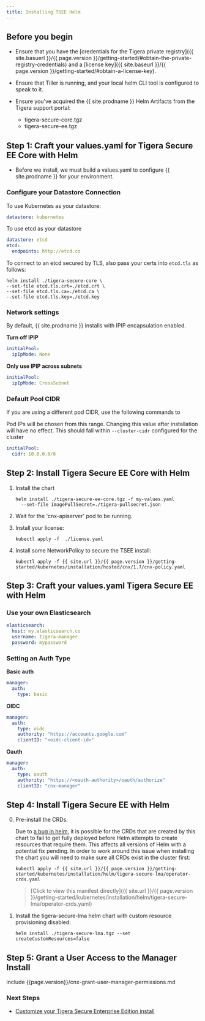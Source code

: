 ```yaml
---
title: Installing TSEE Helm
---
```


## Before you begin

- Ensure that you have the [credentials for the Tigera private registry]({{ site.basuerl }}/{{ page.version }}/getting-started/#obtain-the-private-registry-credentials)
  and a [license key]({{ site.baseurl }}/{{ page.version }}/getting-started/#obtain-a-license-key).

- Ensure that Tiller is running, and your local helm CLI tool is configured to speak to it.

- Ensure you've acquired the {{ site.prodname }} Helm Artifacts from the Tigera support portal:

  - tigera-secure-core.tgz
  - tigera-secure-ee.tgz

## Step 1: Craft your values.yaml for Tigera Secure EE Core with Helm

- Before we install, we must build a values.yaml to configure {{ site.prodname }} for your environment.

### Configure your Datastore Connection

To use Kubernetes as your datastore:

```yaml
datastore: kubernetes
```

To use etcd as your datastore

```yaml
datastore: etcd
etcd:
  endpoints: http://etcd.co
```

To connect to an etcd secured by TLS, also pass your certs into `etcd.tls` as follows:

```
helm install ./tigera-secure-core \
--set-file etcd.tls.crt=./etcd.crt \
--set-file etcd.tls.ca=./etcd.ca \
--set-file etcd.tls.key=./etcd.key
```

### Network settings

By default, {{ site.prodname }} installs with IPIP encapsulation enabled.

**Turn off IPIP**

```yaml
initialPool:
  ipIpMode: None
```

**Only use IPIP across subnets**

```yaml
initialPool:
  ipIpMode: CrossSubnet
```

### Default Pool CIDR

If you are using a different pod CIDR, use the following commands to

Pod IPs will be chosen from this range. Changing this value after installation will have no effect. This should fall within `--cluster-cidr` configured for the cluster

```yaml
initialPool:
  cidr: 10.0.0.0/8
```

## Step 2: Install Tigera Secure EE Core with Helm

1. Install the chart

   ```
   helm install ./tigera-secure-ee-core.tgz -f my-values.yaml
     --set-file imagePullSecret=./tigera-pullsecret.json
   ```
   
2. Wait for the 'cnx-apiserver' pod to be running. 

3. Install your license:

   ```
   kubectl apply -f  ./license.yaml
   ```

4. Install some NetworkPolicy to secure the TSEE install:

   ```
   kubectl apply -f {{ site.url }}/{{ page.version }}/getting-started/kubernetes/installation/hosted/cnx/1.7/cnx-policy.yaml
   ```

## Step 3: Craft your values.yaml Tigera Secure EE with Helm

### Use your own Elasticsearch

```yaml
elasticsearch:
  host: my.elasticsearch.co
  username: tigera-manager
  password: mypassword
```

### Setting an Auth Type

**Basic auth**

```yaml
manager:
  auth:
    type: basic
```

**OIDC**

```yaml
manager:
  auth:
    type: oidc
    authority: "https://accounts.google.com"
    clientID: "<oidc-client-id>"
```

**Oauth**

```yaml
manager:
  auth:
    type: oauth
    authority: "https://<oauth-authority>/oauth/authorize"
    clientID: "cnx-manager"
```

## Step 4: Install Tigera Secure EE with Helm

0. Pre-install the CRDs.

   Due to [a bug in helm](https://github.com/helm/helm/issues/4925), it is possible for the CRDs that are created by this chart to fail to get fully deployed before Helm attempts to create resources that require them. This affects all versions of Helm with a potential fix pending. In order to work around this issue when installing the chart you will need to make sure all CRDs exist in the cluster first:

   ```
   kubectl apply -f {{ site.url }}/{{ page.version }}/getting-started/kubernetes/installation/helm/tigera-secure-lma/operator-crds.yaml
   ```

   >[Click to view this manifest directly]({{ site.url }}/{{ page.version }}/getting-started/kubernetes/installation/helm/tigera-secure-lma/operator-crds.yaml)


1. Install the tigera-secure-lma helm chart with custom resource provisioning disabled:

   ```
   helm install ./tigera-secure-lma.tgz --set createCustomResources=false
   ```

## Step 5: Grant a User Access to the Manager Install

include {{page.version}}/cnx-grant-user-manager-permissions.md

### Next Steps

- [Customize your Tigera Secure Enterprise Edition install](configuring)
